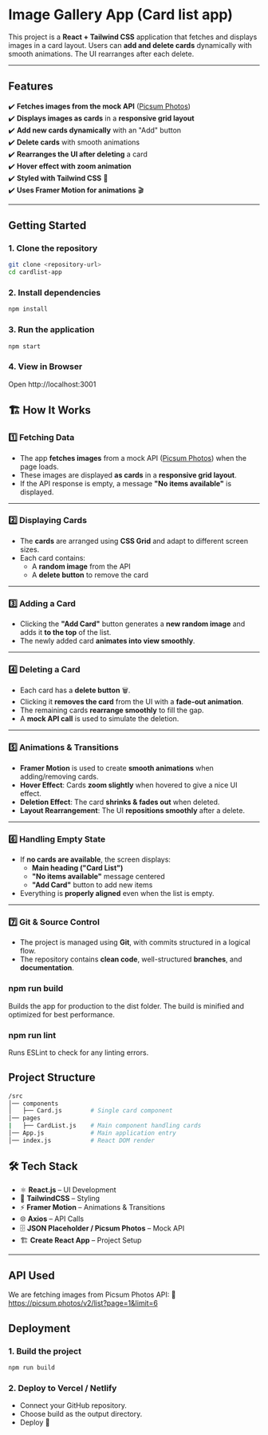 # Image Gallery App (Card list app)

This project is a **React + Tailwind CSS** application that fetches and displays images in a card layout. Users can **add and delete cards** dynamically with smooth animations. The UI rearranges after each delete.

---

## Features

✔️ **Fetches images from the mock API** ([Picsum Photos](https://picsum.photos/))  
✔️ **Displays images as cards** in a **responsive grid layout**  
✔️ **Add new cards dynamically** with an "Add" button  
✔️ **Delete cards** with smooth animations  
✔️ **Rearranges the UI after deleting** a card  
✔️ **Hover effect with zoom animation**  
✔️ **Styled with Tailwind CSS** 🎨  
✔️ **Uses Framer Motion for animations** 🎬  

---

## Getting Started

### 1. Clone the repository  
```bash
git clone <repository-url>
cd cardlist-app
```

### 2.  Install dependencies
```bash
npm install
```
### 3.  Run the application
```bash
npm start
```
### 4. View in Browser
Open http://localhost:3001

## 🏗️ How It Works  

### **1️⃣ Fetching Data**
- The app **fetches images** from a mock API ([Picsum Photos](https://picsum.photos/v2/list)) when the page loads.
- These images are displayed **as cards** in a **responsive grid layout**.
- If the API response is empty, a message **"No items available"** is displayed.

---

### **2️⃣ Displaying Cards**
- The **cards** are arranged using **CSS Grid** and adapt to different screen sizes.
- Each card contains:
  - A **random image** from the API  
  - A **delete button** to remove the card  

---

### **3️⃣ Adding a Card**
- Clicking the **"Add Card"** button generates a **new random image** and adds it **to the top** of the list.  
- The newly added card **animates into view smoothly**.

---

### **4️⃣ Deleting a Card**
- Each card has a **delete button** 🗑️.
- Clicking it **removes the card** from the UI with a **fade-out animation**.
- The remaining cards **rearrange smoothly** to fill the gap.
- A **mock API call** is used to simulate the deletion.

---

### **5️⃣ Animations & Transitions**
- **Framer Motion** is used to create **smooth animations** when adding/removing cards.
- **Hover Effect**: Cards **zoom slightly** when hovered to give a nice UI effect.
- **Deletion Effect**: The card **shrinks & fades out** when deleted.
- **Layout Rearrangement**: The UI **repositions smoothly** after a delete.

---

### **6️⃣ Handling Empty State**
- If **no cards are available**, the screen displays:
  - **Main heading ("Card List")**
  - **"No items available"** message centered
  - **"Add Card"** button to add new items
- Everything is **properly aligned** even when the list is empty.

---

### **7️⃣ Git & Source Control**
- The project is managed using **Git**, with commits structured in a logical flow.
- The repository contains **clean code**, well-structured **branches**, and **documentation**.

### npm run build
Builds the app for production to the dist folder.
The build is minified and optimized for best performance.

### npm run lint
Runs ESLint to check for any linting errors.

## Project Structure
```bash
/src
│── components
│   ├── Card.js        # Single card component
│── pages
|   ├── CardList.js    # Main component handling cards
│── App.js             # Main application entry
│── index.js           # React DOM render
```


## 🛠️ Tech Stack
- ⚛️ **React.js** – UI Development
- 🎨 **TailwindCSS** – Styling
- ⚡ **Framer Motion** – Animations & Transitions
- 🌐 **Axios** – API Calls
- 🗄️ **JSON Placeholder / Picsum Photos** – Mock API
- 🏗️ **Create React App** – Project Setup

---

## API Used
We are fetching images from Picsum Photos API:
🔗 https://picsum.photos/v2/list?page=1&limit=6

## Deployment
### 1. Build the project
```bash
npm run build
```
### 2. Deploy to Vercel / Netlify
- Connect your GitHub repository.
- Choose build as the output directory.
- Deploy 🚀

